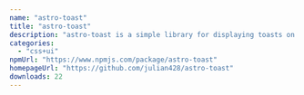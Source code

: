```yaml
---
name: "astro-toast"
title: "astro-toast"
description: "astro-toast is a simple library for displaying toasts on your website."
categories:
  - "css+ui"
npmUrl: "https://www.npmjs.com/package/astro-toast"
homepageUrl: "https://github.com/julian428/astro-toast"
downloads: 22
---
```

